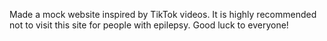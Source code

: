 Made a mock website inspired by TikTok videos. It is highly recommended not to visit this site for people with epilepsy. Good luck to everyone!
